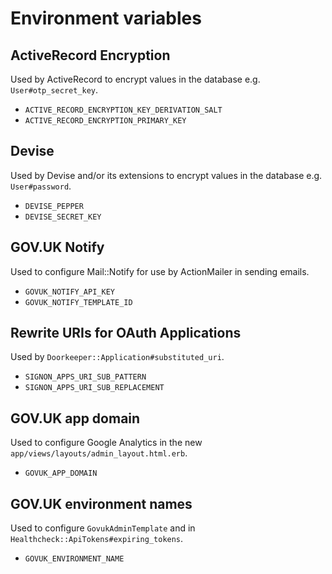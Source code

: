 # Environment variables

## ActiveRecord Encryption

Used by ActiveRecord to encrypt values in the database e.g. `User#otp_secret_key`.

* `ACTIVE_RECORD_ENCRYPTION_KEY_DERIVATION_SALT`
* `ACTIVE_RECORD_ENCRYPTION_PRIMARY_KEY`

## Devise

Used by Devise and/or its extensions to encrypt values in the database e.g. `User#password`.

* `DEVISE_PEPPER`
* `DEVISE_SECRET_KEY`

## GOV.UK Notify

Used to configure Mail::Notify for use by ActionMailer in sending emails.

* `GOVUK_NOTIFY_API_KEY`
* `GOVUK_NOTIFY_TEMPLATE_ID`

## Rewrite URIs for OAuth Applications

Used by `Doorkeeper::Application#substituted_uri`.

* `SIGNON_APPS_URI_SUB_PATTERN`
* `SIGNON_APPS_URI_SUB_REPLACEMENT`

## GOV.UK app domain

Used to configure Google Analytics in the new `app/views/layouts/admin_layout.html.erb`.

* `GOVUK_APP_DOMAIN`

## GOV.UK environment names

Used to configure `GovukAdminTemplate` and in `Healthcheck::ApiTokens#expiring_tokens`.

* `GOVUK_ENVIRONMENT_NAME`
